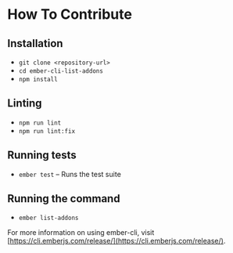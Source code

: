 # How To Contribute

## Installation

* `git clone <repository-url>`
* `cd ember-cli-list-addons`
* `npm install`

## Linting

* `npm run lint`
* `npm run lint:fix`

## Running tests

* `ember test` – Runs the test suite

## Running the command

* `ember list-addons`

For more information on using ember-cli, visit [https://cli.emberjs.com/release/](https://cli.emberjs.com/release/).
